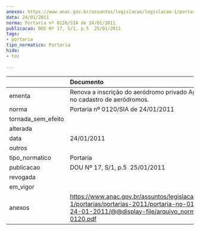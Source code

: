 ```yaml
---
anexos: https://www.anac.gov.br/assuntos/legislacao/legislacao-1/portarias/portarias-2011/portaria-no-0120-sia-de-24-01-2011/@@display-file/arquivo_norma/PA2011-0120.pdf
data: 24/01/2011
norma: Portaria nº 0120/SIA de 24/01/2011
publicacao: DOU Nº 17, S/1, p.5  25/01/2011
tags:
- portaria
tipo_normatico: Portaria
hide: 
- toc 
 
---
```


|                    | Documento                                                                                                                                                         |
|:-------------------|:------------------------------------------------------------------------------------------------------------------------------------------------------------------|
| ementa             | Renova a inscrição do aeródromo privado Agrishow (SP) no cadastro de aeródromos.                                                                                  |
| norma              | Portaria nº 0120/SIA de 24/01/2011                                                                                                                                |
| tornada_sem_efeito |                                                                                                                                                                   |
| alterada           |                                                                                                                                                                   |
| data               | 24/01/2011                                                                                                                                                        |
| outros             |                                                                                                                                                                   |
| tipo_normatico     | Portaria                                                                                                                                                          |
| publicacao         | DOU Nº 17, S/1, p.5  25/01/2011                                                                                                                                   |
| revogada           |                                                                                                                                                                   |
| em_vigor           |                                                                                                                                                                   |
| anexos             | https://www.anac.gov.br/assuntos/legislacao/legislacao-1/portarias/portarias-2011/portaria-no-0120-sia-de-24-01-2011/@@display-file/arquivo_norma/PA2011-0120.pdf |